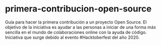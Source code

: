# primera-contribucion-open-source
Guía para hacer la primera contribución a un proyecto Open Source. El objetivo de la iniciativa es ayudar a las personas a iniciar de una forma más sencilla en el mundo de colaboraciones online con la ayuda de código. Iniciativa que surge debido al evento #Hacktoberfest del año 2020.
